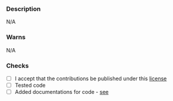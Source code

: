 <!-- Description about of your PR -->
### Description
N/A

<!-- Please write if there are any important things we need to know about this PR -->
### Warns
N/A

<!--
  Please replace what you want to mark with [x]
  * - Must
--->
### Checks
- [ ] I accept that the contributions be published under this [license](https://github.com/mertcandav/MochaDB/blob/master/LICENSE)
- [ ] Tested code
- [ ] Added documentations for code - [see](https://docs.microsoft.com/en-us/dotnet/csharp/codedoc)
